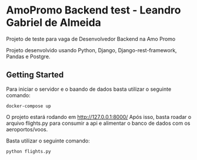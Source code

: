 # AmoPromo Backend test - Leandro Gabriel de Almeida

Projeto de teste para vaga de Desenvolvedor Backend na Amo Promo

Projeto desenvolvido usando Python, Django, Django-rest-framework, Pandas e Postgre.


## Getting Started
Para iniciar o servidor e o baando de dados basta utilizar o seguinte comando:
```
docker-compose up
```

O projeto estará rodando em http://127.0.0.1:8000/
Após isso, basta roadar o arquivo flights.py para consumir a api e alimentar o banco de dados com os aeroportos/voos.

Basta utilizar o seguinte comando:
```
python flights.py 
```



